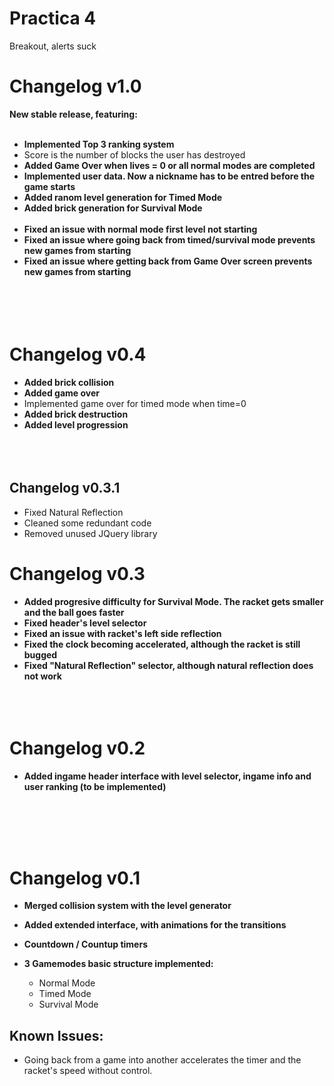 # Practica 4
Breakout,
alerts suck

# **Changelog v1.0**

**New stable release, featuring:**
<br></br>
* **Implemented Top 3 ranking system**
 * Score is the number of blocks the user has destroyed
* **Added Game Over when lives = 0 or all normal modes are completed**
* **Implemented user data. Now a nickname has to be entred before the game starts**
* **Added ranom level generation for Timed Mode**
* **Added brick generation for Survival Mode**
<br></br>
* **Fixed an issue with normal mode first level not starting**
* **Fixed an issue where going back from timed/survival mode prevents new games from starting**
* **Fixed an issue where getting back from Game Over screen prevents new games from starting**
 <br><br><br><br><br>

# **Changelog v0.4**

* **Added brick collision**
* **Added game over**
 * Implemented game over for timed mode when time=0 
* **Added brick destruction**
* **Added level progression**
 <br><br><br><br>

## **Changelog v0.3.1**

* Fixed Natural Reflection
* Cleaned some redundant code
* Removed unused JQuery library

# **Changelog v0.3**

* **Added progresive difficulty for Survival Mode. The racket gets smaller and the ball goes faster**
* **Fixed header's level selector**
* **Fixed an issue with racket's left side reflection**
* **Fixed the clock becoming accelerated, although the racket is still bugged**
* **Fixed "Natural Reflection" selector, although natural reflection does not work**
 <br><br><br><br>
 
# **Changelog v0.2**

* **Added ingame header interface with level selector, ingame info and user ranking (to be implemented)**

 <br><br><br><br>
# **Changelog v0.1**

* **Merged collision system with the level generator**

* **Added extended interface, with animations for the transitions**

* **Countdown / Countup timers**

* **3 Gamemodes basic structure implemented:**
  * Normal Mode 
  * Timed Mode
  * Survival Mode

## **Known Issues:**

* Going back from a game into another accelerates the timer and the racket's speed without control.
